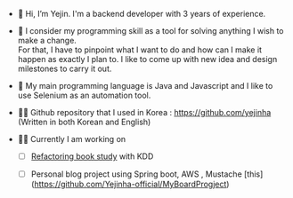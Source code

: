- 👋 Hi, I’m Yejin. I'm a backend developer with 3 years of experience. 

- 👀 I consider my programming skill as a tool for solving anything I wish to make a change.   
For that, I have to pinpoint what I want to do and how can I make it happen as exactly I plan to. 
I like to come up with new idea and design milestones to carry it out. 

- 🌱 My main programming language is Java and Javascript and I like to use Selenium as an automation tool. 

- 🤜🏻 Github repository that I used in Korea : https://github.com/yejinha  (Written in both Korean and English) 

- 🏃🏻 Currently I am working on 
    - [ ] [Refactoring book study](https://github.com/Vancouver-KDD/book-study-refactoring) with KDD 
    - [ ] Personal blog project using Spring boot, AWS , Mustache [this] (https://github.com/Yejinha-official/MyBoardProgject)

